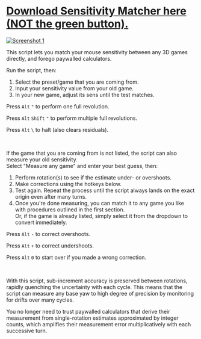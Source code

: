 # [ Download Sensitivity Matcher here (NOT the green button).](https://github.com/KovaaK/SensitivityMatcher/releases/latest)
[![Screenshot 1](https://i.redd.it/3vmnm6ne3i241.png)](https://github.com/KovaaK/SensitivityMatcher/releases/latest)


This script lets you match your mouse sensitivity between any 3D games directly, and forego paywalled calculators. 

Run the script, then:

1) Select the preset/game that you are coming from.
2) Input your sensitivity value from your old game.
3) In your new game, adjust its sens until the test matches.

Press `Alt` `"` to perform one full revolution.

Press `Alt` `Shift` `"` to perform multiple full revolutions.

Press `Alt` `\` to halt (also clears residuals).

&nbsp;

If the game that you are coming from is not listed, the script can also measure your old sensitivity.\
Select "Measure any game" and enter your best guess, then:

1) Perform rotation(s) to see if the estimate under- or overshoots.
2) Make corrections using the hotkeys below.
3) Test again. Repeat the process until the script always lands on the exact origin even after many turns.
4) Once you're done measuring, you can match it to any game you like with procedures outlined in the first section.\
Or, if the game is already listed, simply select it from the dropdown to convert immediately.

Press `Alt` `-` to correct overshoots.

Press `Alt` `+` to correct undershoots.

Press `Alt` `0` to start over if you made a wrong correction.

&nbsp;

With this script, sub-increment accuracy is preserved between rotations, rapidly quenching the uncertainty with each cycle. This means that the script can measure any base yaw to high degree of precision by monitoring for drifts over many cycles.

You no longer need to trust paywalled calculators that derive their measurement from single-rotation estimates approximated by integer counts, which amplifies their measurement error multiplicatively with each successive turn.
